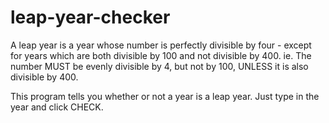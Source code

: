 # leap-year-checker
A leap year is a year whose number is perfectly divisible by four - except for years which are both divisible by 100 and not divisible by 400.  ie. The number MUST be evenly divisible by 4, but not by 100, UNLESS it is also divisible by 400.

This program tells you whether or not a year is a leap year.
Just type in the year and click CHECK.
